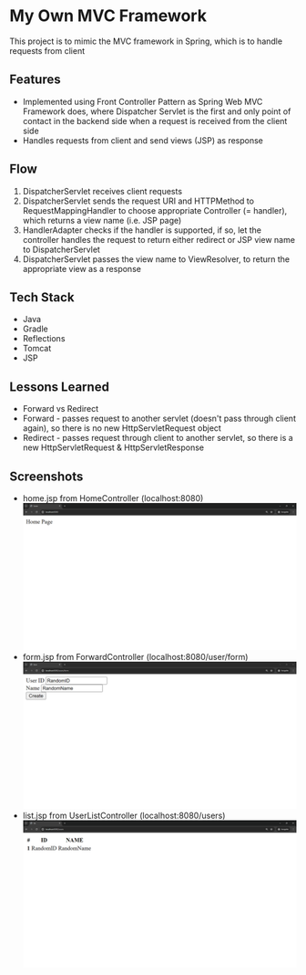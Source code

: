 # My Own MVC Framework

This project is to mimic the MVC framework in Spring, which is to handle requests from client

## Features

- Implemented using Front Controller Pattern as Spring Web MVC Framework does, where Dispatcher Servlet is the first and only point of contact in the backend side when a request is received from the client side
- Handles requests from client and send views (JSP) as response

## Flow
1. DispatcherServlet receives client requests
2. DispatcherServlet sends the request URI and HTTPMethod to RequestMappingHandler to choose appropriate Controller (= handler), which returns a view name (i.e. JSP page)
3. HandlerAdapter checks if the handler is supported, if so, let the controller handles the request to return either redirect or JSP view name to DispatcherServlet
4. DispatcherServlet passes the view name to ViewResolver, to return the appropriate view as a response

## Tech Stack

- Java
- Gradle
- Reflections
- Tomcat
- JSP

## Lessons Learned

- Forward vs Redirect 
- Forward - passes request to another servlet (doesn't pass through client again), so there is no new HttpServletRequest object
- Redirect - passes request through client to another servlet, so there is a new HttpServletRequest & HttpServletResponse

## Screenshots

- home.jsp from HomeController (localhost:8080)
  ![home](images/home.png)
- form.jsp from ForwardController (localhost:8080/user/form)
  ![home](images/userForm.png)
- list.jsp from UserListController (localhost:8080/users)
  ![home](images/userList.png)
